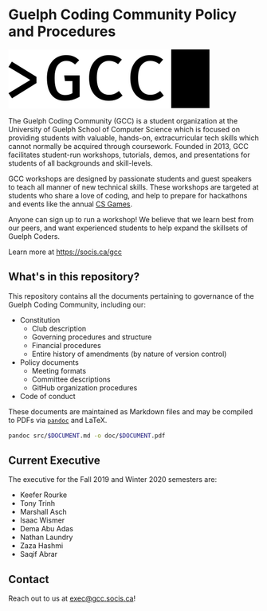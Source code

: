 # Guelph Coding Community Policy and Procedures

![GCC Logo](img/gcc-logo.png)

The Guelph Coding Community (GCC) is a student organization at the University of Guelph School of Computer Science which is focused on providing students with valuable, hands-on, extracurricular tech skills which cannot normally be acquired through coursework.
Founded in 2013, GCC facilitates student-run workshops, tutorials, demos, and presentations for students of all backgrounds and skill-levels.

GCC workshops are designed by passionate students and guest speakers to teach all manner of new technical skills.
These workshops are targeted at students who share a love of coding, and help to prepare for hackathons and events like the annual [CS Games](https://csgames.org).

Anyone can sign up to run a workshop!
We believe that we learn best from our peers, and want experienced students to help expand the skillsets of Guelph Coders.

Learn more at <https://socis.ca/gcc>


## What's in this repository?

This repository contains all the documents pertaining to governance of the Guelph Coding Community, including our:

- Constitution
  + Club description
  + Governing procedures and structure
  + Financial procedures
  + Entire history of amendments (by nature of version control)
- Policy documents
  + Meeting formats
  + Committee descriptions
  + GitHub organization procedures
- Code of conduct

These documents are maintained as Markdown files and may be compiled to PDFs via [`pandoc`](https://pandoc.org) and LaTeX.

```sh
pandoc src/$DOCUMENT.md -o doc/$DOCUMENT.pdf
```

## Current Executive

The executive for the Fall 2019 and Winter 2020 semesters are:

 - Keefer Rourke
 - Tony Trinh
 - Marshall Asch
 - Isaac Wismer
 - Dema Abu Adas
 - Nathan Laundry
 - Zaza Hashmi
 - Saqif Abrar

## Contact

Reach out to us at <exec@gcc.socis.ca>!
